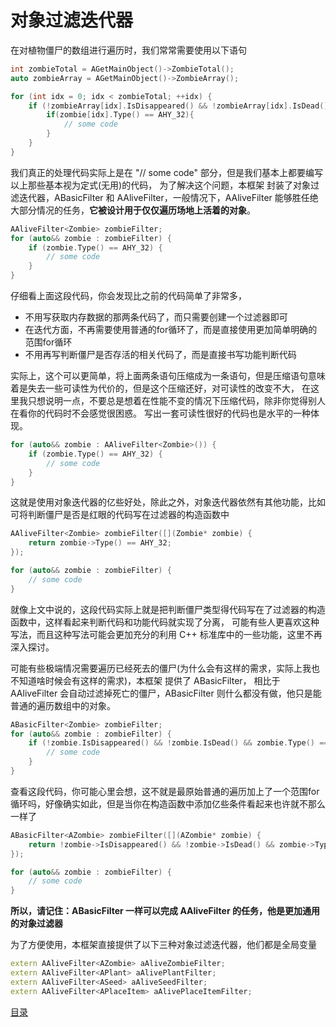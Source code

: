 <!--
 * @Coding: utf-8
 * @Author: vector-wlc
 * @Date: 2022-06-30 11:10:57
 * @Description: 
-->
# 对象过滤迭代器 


在对植物僵尸的数组进行遍历时，我们常常需要使用以下语句
```C++
int zombieTotal = AGetMainObject()->ZombieTotal();
auto zombieArray = AGetMainObject()->ZombieArray();

for (int idx = 0; idx < zombieTotal; ++idx) {
    if (!zombieArray[idx].IsDisappeared() && !zombieArray[idx].IsDead()) {
        if(zombie[idx].Type() == AHY_32){
            // some code
        }
    }
}
```

我们真正的处理代码实际上是在 "// some code" 部分，但是我们基本上都要编写以上那些基本视为定式(无用)的代码，
为了解决这个问题，本框架 封装了对象过滤迭代器，ABasicFilter 和 AAliveFilter，一般情况下，AAliveFilter
能够胜任绝大部分情况的任务，**它被设计用于仅仅遍历场地上活着的对象**。

```C++
AAliveFilter<Zombie> zombieFilter;
for (auto&& zombie : zombieFilter) {
    if (zombie.Type() == AHY_32) {
        // some code
    }
}
```

仔细看上面这段代码，你会发现比之前的代码简单了非常多，
* 不用写获取内存数据的那两条代码了，而只需要创建一个过滤器即可
* 在迭代方面，不再需要使用普通的for循环了，而是直接使用更加简单明确的范围for循环
* 不用再写判断僵尸是否存活的相关代码了，而是直接书写功能判断代码

实际上，这个可以更简单，将上面两条语句压缩成为一条语句，但是压缩语句意味着是失去一些可读性为代价的，但是这个压缩还好，对可读性的改变不大，
在这里我只想说明一点，不要总是想着在性能不变的情况下压缩代码，除非你觉得别人在看你的代码时不会感觉很困惑。
写出一套可读性很好的代码也是水平的一种体现。
```C++
for (auto&& zombie : AAliveFilter<Zombie>()) {
    if (zombie.Type() == AHY_32) {
        // some code
    }
}
```

这就是使用对象迭代器的亿些好处，除此之外，对象迭代器依然有其他功能，比如可将判断僵尸是否是红眼的代码写在过滤器的构造函数中
```C++
AAliveFilter<Zombie> zombieFilter([](Zombie* zombie) {
    return zombie->Type() == AHY_32;
});

for (auto&& zombie : zombieFilter) {
    // some code
}
```
就像上文中说的，这段代码实际上就是把判断僵尸类型得代码写在了过滤器的构造函数中，这样看起来判断代码和功能代码就实现了分离，
可能有些人更喜欢这种写法，而且这种写法可能会更加充分的利用 C++ 标准库中的一些功能，这里不再深入探讨。

可能有些极端情况需要遍历已经死去的僵尸(为什么会有这样的需求，实际上我也不知道啥时候会有这样的需求)，本框架 提供了 ABasicFilter，
相比于 AAliveFilter 会自动过滤掉死亡的僵尸，ABasicFilter 则什么都没有做，他只是能普通的遍历数组中的对象。

```C++
ABasicFilter<Zombie> zombieFilter;
for (auto&& zombie : zombieFilter) {
    if (!zombie.IsDisappeared() && !zombie.IsDead() && zombie.Type() == AHY_32) {
        // some code
    }
}
```

查看这段代码，你可能心里会想，这不就是最原始普通的遍历加上了一个范围for循环吗，好像确实如此，但是当你在构造函数中添加亿些条件看起来也许就不那么一样了
```C++
ABasicFilter<AZombie> zombieFilter([](AZombie* zombie) {
    return !zombie->IsDisappeared() && !zombie->IsDead() && zombie->Type() == AHY_32;
});

for (auto&& zombie : zombieFilter) {
    // some code
}
```
**所以，请记住：ABasicFilter 一样可以完成 AAliveFilter 的任务，他是更加通用的对象过滤器**

为了方便使用，本框架直接提供了以下三种对象过滤迭代器，他们都是全局变量
```C++
extern AAliveFilter<AZombie> aAliveZombieFilter;
extern AAliveFilter<APlant> aAlivePlantFilter;
extern AAliveFilter<ASeed> aAliveSeedFilter;
extern AAliveFilter<APlaceItem> aAlivePlaceItemFilter;
```

[目录](./0catalogue.md)
